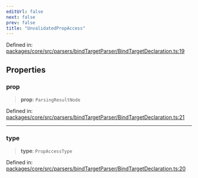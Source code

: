 ```yaml
---
editUrl: false
next: false
prev: false
title: "UnvalidatedPropAccess"
---
```


Defined in: [packages/core/src/parsers/bindTargetParser/BindTargetDeclaration.ts:19](https://github.com/mProjectsCode/obsidian-meta-bind-plugin/blob/563ae7213e1de72cfcc12505f0ad569434535dc5/packages/core/src/parsers/bindTargetParser/BindTargetDeclaration.ts#L19)

## Properties

### prop

> **prop**: `ParsingResultNode`

Defined in: [packages/core/src/parsers/bindTargetParser/BindTargetDeclaration.ts:21](https://github.com/mProjectsCode/obsidian-meta-bind-plugin/blob/563ae7213e1de72cfcc12505f0ad569434535dc5/packages/core/src/parsers/bindTargetParser/BindTargetDeclaration.ts#L21)

***

### type

> **type**: `PropAccessType`

Defined in: [packages/core/src/parsers/bindTargetParser/BindTargetDeclaration.ts:20](https://github.com/mProjectsCode/obsidian-meta-bind-plugin/blob/563ae7213e1de72cfcc12505f0ad569434535dc5/packages/core/src/parsers/bindTargetParser/BindTargetDeclaration.ts#L20)
